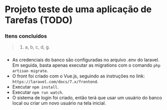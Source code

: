 # Projeto teste de uma aplicação de Tarefas (TODO)

### Itens concluídos

> 1) a, b, c, d, g.

###
- As credenciais do banco são configuradas no arquivo .env do laravel. Em seguida, basta apenas executar as migrations com o comando `php artisan migrate`.
- O front foi criado com o Vue.js, seguindo as instruções no link: `https://laravel.com/docs/7.x/frontend`.
- Executar `npm install`.
- Executar `npm run watch`.
- O sistema de login foi criado, então terá que usar um usuário do banco local ou criar um novo usuário na tela inicial.
